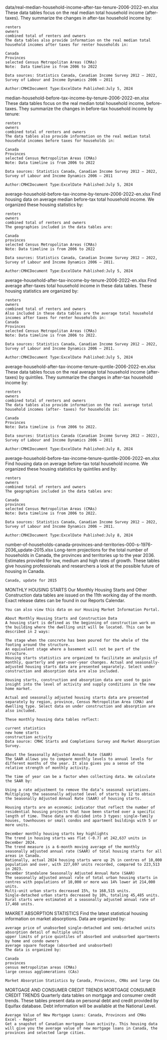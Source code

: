 data/real-median-household-income-after-tax-tenure-2006-2022-en.xlsx
    These data tables focus on the real median total household income (after-taxes). They summarize the changes in after-tax household income by:

    renters
    owners
    combined total of renters and owners
    The data tables also provide information on the real median total household incomes after taxes for renter households in:

    Canada
    Provinces
    selected Census Metropolitan Areas (CMAs)
    Note:  Data timeline is from 2006 to 2022

    Data sources: Statistics Canada, Canadian Income Survey 2012 – 2022, Survey of Labour and Income Dynamics 2006 – 2011

    Author:CMHCDocument Type:ExcelDate Published:July 5, 2024

median-household-before-tax-income-by-tenure-2006-2022-en.xlsx
    These data tables focus on the real median total household income, before-taxes. They summarize the changes in before-tax household income by tenure:

    renters
    owners
    combined total of renters and owners
    The data tables also provide information on the real median total household incomes before taxes for households in:

    Canada
    Provinces
    selected Census Metropolitan Areas (CMAs)
    Note: Data timeline is from 2006 to 2022

    Data sources: Statistics Canada, Canadian Income Survey 2012 – 2022, Survey of Labour and Income Dynamics 2006 – 2011

    Author:CMHCDocument Type:ExcelDate Published:July 5, 2024

average-household-before-tax-income-by-tenure-2006-2022-en.xlsx
    Find housing data on average median before-tax total household income. We organized these housing statistics by:

    renters
    owners
    combined total of renters and owners
    The geographies included in the data tables are:

    Canada
    provinces
    selected Census Metropolitan Areas (CMAs)
    Note: Data timeline is from 2006 to 2022

    Data sources: Statistics Canada, Canadian Income Survey 2012 – 2022, Survey of Labour and Income Dynamics 2006 – 2011.

    Author:CMHCDocument Type:ExcelDate Published:July 5, 2024

average-household-after-tax-income-by-tenure-2006-2022-en.xlsx
    Find average after-taxes total household income in these data tables. These housing statistics are organized by:

    renters
    owners
    combined total of renters and owners
    Also included in these data tables are the average total household incomes after taxes for renter households in:
    Canada
    Provinces
    selected Census Metropolitan Areas (CMAs)
    Note: Data timeline is from 2006 to 2022.

    Data sources: Statistics Canada, Canadian Income Survey 2012 – 2022, Survey of Labour and Income Dynamics 2006 – 2011.

    Author:CMHCDocument Type:ExcelDate Published:July 5, 2024

average-household-after-tax-income-tenure-quntile-2006-2022-en.xlsx
    These data tables focus on the real average total household income (after-taxes) by quintiles. They summarize the changes in after-tax household income by:

    renters
    owners
    combined total of renters and owners
    The data tables also provide information on the real average total household incomes (after- taxes) for households in:

    Canada
    Provinces
    Note: Data timeline is from 2006 to 2022.

    Data sources: Statistics Canada (Canadian Income Survey 2012 – 2022), Survey of Labour and Income Dynamics 2006 – 2011

    Author:CMHCDocument Type:ExcelDate Published:July 8, 2024

average-household-before-tax-income-tenure-quntile-2006-2022-en.xlsx
    Find housing data on average before-tax total household income. We organized these housing statistics by quintiles and by:

    renters
    owners
    combined total of renters and owners
    The geographies included in the data tables are:

    Canada
    provinces
    selected Census Metropolitan Areas (CMAs)
    Note: Data timeline is from 2006 to 2022.

    Data sources: Statistics Canada, Canadian Income Survey 2012 – 2022, Survey of Labour and Income Dynamics 2006 – 2011.

    Author:CMHCDocument Type:ExcelDate Published:July 8, 2024

number-of-households-canada-provinces-and-territories-000-s-1976-2036_update-2015.xlsx
    Long-term projections for the total number of households in Canada, the provinces and territories up to the year 2036. Estimates provided for low, medium and high rates of growth. These tables give housing professionals and researchers a look at the possible future of housing in Canada.

    Canada, update for 2015


MONTHLY HOUSING STARTS
    Our Monthly Housing Starts and Other Construction data tables are issued on the 11th working day of the month. Exact release dates can be found in our Reports Calendar.

    You can also view this data on our Housing Market Information Portal.

    About Monthly Housing Starts and Construction Data
    A housing start is defined as the beginning of construction work on the building where the dwelling unit will be located. This can be described in 2 ways:

    The stage when the concrete has been poured for the whole of the footing around the structure.
    An equivalent stage where a basement will not be part of the structure.
    Housing starts statistics are organized to facilitate an analysis of monthly, quarterly and year-over-year changes. Actual and seasonally-adjusted housing starts data are presented separately. Select under construction and absorption data are also included.

    Housing starts, construction and absorption data are used to gain insight into the level of activity and supply conditions in the new home market.  

    Actual and seasonally adjusted housing starts data are presented separately by region, province, Census Metropolitan Area (CMA) and dwelling type. Select data on under construction and absorption are also included.

    These monthly housing data tables reflect:

    current statistics
    new home starts
    construction activity
    Data source: CMHC Starts and Completions Survey and Market Absorption Survey.

    About the Seasonally Adjusted Annual Rate (SAAR)
    The SAAR allows you to compare monthly levels to annual levels for different months of the year. It also gives you a sense of the relative strength of monthly activity.

    The time of year can be a factor when collecting data. We calculate the SAAR by:

    Using a rate adjustment to remove the data’s seasonal variations.
    Multiplying the seasonally adjusted level of starts by 12 to obtain the Seasonally Adjusted Annual Rate (SAAR) of housing starts.

    Housing starts are an economic indicator that reflect the number of residential housing projects that have been started over a specific length of time. These data are divided into 3 types: single-family houses, townhouses or small condos and apartment buildings with 5 or more units.

    December monthly housing starts key highlights
    The trend in housing starts was flat (-0.7) at 242,637 units in December 2024.
    The trend measure is a 6-month moving average of the monthly seasonally adjusted annual rate (SAAR) of total housing starts for all areas in Canada.
    Nationally, actual 2024 housing starts were up 2% in centres of 10,000 population and over, with 227,697 units recorded, compared to 223,513 in 2023.
    December Standalone Seasonally Adjusted Annual Rate (SAAR)
    The seasonally adjusted annual rate of total urban housing starts in centres with populations of 10,000 or more was 14% lower at 214,000 units.
    Multi-unit urban starts decreased 15%, to 168,515 units.
    Single-detached urban starts decreased by 10%, totaling 45,485 units.
    Rural starts were estimated at a seasonally adjusted annual rate of 17,468 units.

MAKRET ABSORPTION STATISTICS
    Find the latest statistical housing information on market absorptions. Data are organized by:

    average price of unabsorbed single-detached and semi-detached units
    absorption detail of multiple units
    upper limits of price quintiles of absorbed and unabsorbed apartments by home and condo owners
    average square footage (absorbed and unabsorbed)
    The data is organized by:

    Canada
    provinces
    census metropolitan areas (CMAs)
    large census agglomerations (CAs)
    
    Market Absorption Statistics by Canada, Provinces, CMAs and large CAs

MORTGAGE AND CONSUMER CREDIT TRENDS
    MORTGAGE CONSUMER CREDIT TRENDS
    Quarterly data tables on mortgage and consumer credit trends. These tables present data on personal debt and credit provided by Equifax database. Debt information will be available at the National Level.



    Average Value of New Mortgage Loans: Canada, Provinces and CMAs
    Excel - Report
    Get a snapshot of Canadian mortgage loan activity. This housing data will give you the average value of new mortgage loans in Canada, the provinces and selected large cities.